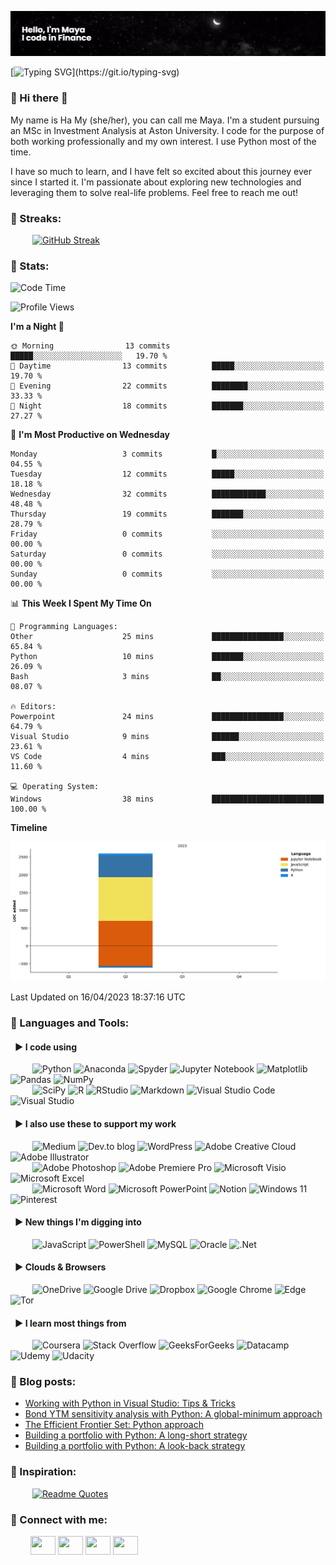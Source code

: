 [![MasterHead](https://github.com/hoanghamy98/hoanghamy98/blob/main/banner.png)](http://github.com/hoanghamy98)

[![Typing SVG](https://readme-typing-svg.demolab.com?font=Fira+Code&size=17&pause=307&color=173363&width=435&lines=Hello%2C+I'm+Maya;I+code+in+Finance%2C+mostly+using+Python;Always+learning%2C+always+feeling+inspired!)](https://git.io/typing-svg)

### 🔳 Hi there 👋

My name is Ha My (she/her), you can call me Maya. I'm a student pursuing an MSc in Investment Analysis at Aston University. I code for the purpose of both working professionally and my own interest. I use Python most of the time. 

I have so much to learn, and I have felt so excited about this journey ever since I started it. I'm passionate about exploring new technologies and leveraging them to solve real-life problems. Feel free to reach me out!

### 🔳 Streaks:
&emsp;&emsp;&ensp;[![GitHub Streak](http://github-readme-streak-stats.herokuapp.com?user=hoanghamy98&theme=graywhite)](https://git.io/streak-stats)

### 🔳 Stats:
<!--START_SECTION:waka-->
![Code Time](http://img.shields.io/badge/Code%20Time-1%20hr%2039%20mins-blue)

![Profile Views](http://img.shields.io/badge/Profile%20Views-432-blue)

**I'm a Night 🦉** 

```text
🌞 Morning                13 commits          █████░░░░░░░░░░░░░░░░░░░░   19.70 % 
🌆 Daytime                13 commits          █████░░░░░░░░░░░░░░░░░░░░   19.70 % 
🌃 Evening                22 commits          ████████░░░░░░░░░░░░░░░░░   33.33 % 
🌙 Night                  18 commits          ███████░░░░░░░░░░░░░░░░░░   27.27 % 
```
📅 **I'm Most Productive on Wednesday** 

```text
Monday                   3 commits           █░░░░░░░░░░░░░░░░░░░░░░░░   04.55 % 
Tuesday                  12 commits          █████░░░░░░░░░░░░░░░░░░░░   18.18 % 
Wednesday                32 commits          ████████████░░░░░░░░░░░░░   48.48 % 
Thursday                 19 commits          ███████░░░░░░░░░░░░░░░░░░   28.79 % 
Friday                   0 commits           ░░░░░░░░░░░░░░░░░░░░░░░░░   00.00 % 
Saturday                 0 commits           ░░░░░░░░░░░░░░░░░░░░░░░░░   00.00 % 
Sunday                   0 commits           ░░░░░░░░░░░░░░░░░░░░░░░░░   00.00 % 
```


📊 **This Week I Spent My Time On** 

```text
💬 Programming Languages: 
Other                    25 mins             ████████████████░░░░░░░░░   65.84 % 
Python                   10 mins             ███████░░░░░░░░░░░░░░░░░░   26.09 % 
Bash                     3 mins              ██░░░░░░░░░░░░░░░░░░░░░░░   08.07 % 

🔥 Editors: 
Powerpoint               24 mins             ████████████████░░░░░░░░░   64.79 % 
Visual Studio            9 mins              ██████░░░░░░░░░░░░░░░░░░░   23.61 % 
VS Code                  4 mins              ███░░░░░░░░░░░░░░░░░░░░░░   11.60 % 

💻 Operating System: 
Windows                  38 mins             █████████████████████████   100.00 % 
```

**Timeline**

![Lines of Code chart](https://raw.githubusercontent.com/hoanghamy98/hoanghamy98/main/assets/bar_graph.png)


 Last Updated on 16/04/2023 18:37:16 UTC
<!--END_SECTION:waka-->

### 🔳 Languages and Tools:
#### &ensp;▶️ I code using
&emsp;&emsp;&ensp;![Python](https://img.shields.io/badge/python-3670A0?style=for-the-badge&logo=python&logoColor=ffdd54)
![Anaconda](https://img.shields.io/badge/Anaconda-%2344A833.svg?style=for-the-badge&logo=anaconda&logoColor=white)
![Spyder](https://img.shields.io/badge/Spyder-838485?style=for-the-badge&logo=spyder%20ide&logoColor=maroon)
![Jupyter Notebook](https://img.shields.io/badge/jupyter-%23FA0F00.svg?style=for-the-badge&logo=jupyter&logoColor=white)
![Matplotlib](https://img.shields.io/badge/Matplotlib-%23ffffff.svg?style=for-the-badge&logo=Matplotlib&logoColor=black)
![Pandas](https://img.shields.io/badge/pandas-%23150458.svg?style=for-the-badge&logo=pandas&logoColor=white)
![NumPy](https://img.shields.io/badge/numpy-%23013243.svg?style=for-the-badge&logo=numpy&logoColor=white)
<br />&emsp;&emsp;&ensp;![SciPy](https://img.shields.io/badge/SciPy-%230C55A5.svg?style=for-the-badge&logo=scipy&logoColor=%white)
![R](https://img.shields.io/badge/r-%23276DC3.svg?style=for-the-badge&logo=r&logoColor=white)
![RStudio](https://img.shields.io/badge/RStudio-4285F4?style=for-the-badge&logo=rstudio&logoColor=white)
![Markdown](https://img.shields.io/badge/markdown-%23000000.svg?style=for-the-badge&logo=markdown&logoColor=white)
![Visual Studio Code](https://img.shields.io/badge/Visual%20Studio%20Code-0078d7.svg?style=for-the-badge&logo=visual-studio-code&logoColor=white)
![Visual Studio](https://img.shields.io/badge/Visual%20Studio-5C2D91.svg?style=for-the-badge&logo=visual-studio&logoColor=white)

#### &ensp;▶️ I also use these to support my work
&emsp;&emsp;&ensp;![Medium](https://img.shields.io/badge/Medium-12100E?style=for-the-badge&logo=medium&logoColor=white)
![Dev.to blog](https://img.shields.io/badge/dev.to-0A0A0A?style=for-the-badge&logo=dev.to&logoColor=white)
![WordPress](https://img.shields.io/badge/WordPress-%23117AC9.svg?style=for-the-badge&logo=WordPress&logoColor=white)
![Adobe Creative Cloud](https://img.shields.io/badge/Adobe%20Creative%20Cloud-DA1F26.svg?style=for-the-badge&logo=Adobe%20Creative%20Cloud&logoColor=white)
![Adobe Illustrator](https://img.shields.io/badge/adobe%20illustrator-%23FF9A00.svg?style=for-the-badge&logo=adobe%20illustrator&logoColor=white)
<br />&emsp;&emsp;&ensp;![Adobe Photoshop](https://img.shields.io/badge/adobe%20photoshop-%2331A8FF.svg?style=for-the-badge&logo=adobe%20photoshop&logoColor=white)
![Adobe Premiere Pro](https://img.shields.io/badge/Adobe%20Premiere%20Pro-9999FF.svg?style=for-the-badge&logo=Adobe%20Premiere%20Pro&logoColor=white)
![Microsoft Visio ](https://img.shields.io/badge/Microsoft_Visio-3955A3?style=for-the-badge&logo=microsoft-visio&logoColor=white)
![Microsoft Excel](https://img.shields.io/badge/Microsoft_Excel-217346?style=for-the-badge&logo=microsoft-excel&logoColor=white)
<br />&emsp;&emsp;&ensp;![Microsoft Word](https://img.shields.io/badge/Microsoft_Word-2B579A?style=for-the-badge&logo=microsoft-word&logoColor=white)
![Microsoft PowerPoint](https://img.shields.io/badge/Microsoft_PowerPoint-B7472A?style=for-the-badge&logo=microsoft-powerpoint&logoColor=white)
![Notion](https://img.shields.io/badge/Notion-%23000000.svg?style=for-the-badge&logo=notion&logoColor=white)
![Windows 11](https://img.shields.io/badge/Windows%2011-%230079d5.svg?style=for-the-badge&logo=Windows%2011&logoColor=white)
![Pinterest](https://img.shields.io/badge/Pinterest-%23E60023.svg?style=for-the-badge&logo=Pinterest&logoColor=white)

#### &ensp;▶️ New things I'm digging into
&emsp;&emsp;&ensp;![JavaScript](https://img.shields.io/badge/javascript-%23323330.svg?style=for-the-badge&logo=javascript&logoColor=%23F7DF1E)
![PowerShell](https://img.shields.io/badge/PowerShell-%235391FE.svg?style=for-the-badge&logo=powershell&logoColor=white)
![MySQL](https://img.shields.io/badge/mysql-%2300f.svg?style=for-the-badge&logo=mysql&logoColor=white)
![Oracle](https://img.shields.io/badge/Oracle-F80000?style=for-the-badge&logo=oracle&logoColor=white)
![.Net](https://img.shields.io/badge/.NET-5C2D91?style=for-the-badge&logo=.net&logoColor=white)

#### &ensp;▶️ Clouds & Browsers
&emsp;&emsp;&ensp;![OneDrive](https://img.shields.io/badge/OneDrive-0078D4.svg?style=for-the-badge&logo=microsoftonedrive&logoColor=white)
![Google Drive](https://img.shields.io/badge/Google%20Drive-4285F4?style=for-the-badge&logo=googledrive&logoColor=white)
![Dropbox](https://img.shields.io/badge/Dropbox-%233B4D98.svg?style=for-the-badge&logo=Dropbox&logoColor=white)
![Google Chrome](https://img.shields.io/badge/Google%20Chrome-4285F4?style=for-the-badge&logo=GoogleChrome&logoColor=white)
![Edge](https://img.shields.io/badge/Edge-0078D7?style=for-the-badge&logo=Microsoft-edge&logoColor=white)
![Tor](https://img.shields.io/badge/Tor-7D4698?style=for-the-badge&logo=Tor-Browser&logoColor=white)

#### &ensp;▶️ I learn most things from
&emsp;&emsp;&ensp;![Coursera](https://img.shields.io/badge/Coursera-%230056D2.svg?style=for-the-badge&logo=Coursera&logoColor=white)
![Stack Overflow](https://img.shields.io/badge/-Stackoverflow-FE7A16?style=for-the-badge&logo=stack-overflow&logoColor=white)
![GeeksForGeeks](https://img.shields.io/badge/GeeksforGeeks-gray?style=for-the-badge&logo=geeksforgeeks&logoColor=35914c)
![Datacamp](https://img.shields.io/badge/Datacamp-05192D?style=for-the-badge&logo=datacamp&logoColor=03E860)
![Udemy](https://img.shields.io/badge/Udemy-A435F0?style=for-the-badge&logo=Udemy&logoColor=white)
![Udacity](https://img.shields.io/badge/Udacity-grey?style=for-the-badge&logo=udacity&logoColor=15B8E6)

### 🔳 Blog posts:
<!-- BLOG-POST-LIST:START -->
- [Working with Python in Visual Studio: Tips &amp; Tricks](https://dev.to/hoanghamy98/working-with-python-in-visual-studio-tips-tricks-4fob)
- [Bond YTM sensitivity analysis with Python: A global-minimum approach](https://dev.to/hoanghamy98/bond-ytm-sensitivity-analysis-a-global-minimum-approach-4f43)
- [The Efficient Frontier Set: Python approach](https://dev.to/hoanghamy98/the-efficient-frontier-set-3j1c)
- [Building a portfolio with Python: A long-short strategy](https://dev.to/hoanghamy98/building-a-portfolio-with-python-a-long-short-strategy-2oaf)
- [Building a portfolio with Python: A look-back strategy](https://dev.to/hoanghamy98/building-a-portfolio-with-python-a-look-back-strategy-57o3)
<!-- BLOG-POST-LIST:END -->

### 🔳 Inspiration:
&emsp;&emsp;&ensp;[![Readme Quotes](https://quotes-github-readme.vercel.app/api?type=horizontal&theme=light&border_color=B2BEB5)](https://github.com/piyushsuthar/github-readme-quotes)

### 🔳 Connect with me:
&emsp;&emsp;
<a href="https://www.facebook.com/hoanghamy141098" target="blank"><img align="center" src="https://cdn.jsdelivr.net/npm/simple-icons@3.0.1/icons/facebook.svg" alt="" height="30" width="40" /></a>
<a href="https://www.linkedin.com/in/myhoang98" target="blank"><img align="center" src="https://cdn.jsdelivr.net/npm/simple-icons@3.0.1/icons/linkedin.svg" alt="" height="30" width="40" /></a>
<a href="https://www.instagram.com/myhoang306" target="blank"><img align="center" src="https://cdn.jsdelivr.net/npm/simple-icons@3.0.1/icons/instagram.svg" alt="" height="30" width="40" /></a>
<a href="https://www.youtube.com/channel/UCQfFErXWG2snqjaLOnIJWnw" target="blank"><img align="center" src="https://cdn.jsdelivr.net/npm/simple-icons@3.0.1/icons/youtube.svg" alt="" height="30" width="40" /></a>
</p>
